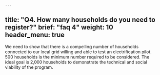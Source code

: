 	---
title: "Q4. How many households do you need to register?"
brief: "faq 4"
weight: 10
header_menu: true
--- 
 

 We need to show that there is a compelling number of households connected to our local grid willing and able to test an electrification pilot. 500 households is the minimum number required to be considered. The ideal goal is 2,000 households to demonstrate the technical and social viability of the program.  
